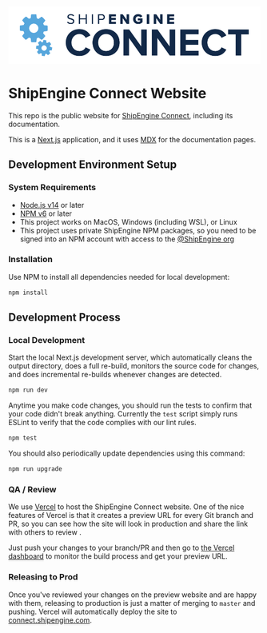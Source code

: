 ![ShipEngine Connect](public/img/logos/shipengine-connect-logo.png)

ShipEngine Connect Website
==============================================

This repo is the public website for [ShipEngine Connect](https://connect.shipengine.com/), including its documentation.

This is a [Next.js](https://nextjs.org/) application, and it uses [MDX](https://github.com/mdx-js/mdx) for the documentation pages.



Development Environment Setup
--------------------------------

### System Requirements
- [Node.js v14](https://nodejs.org/) or later
- [NPM v6](https://docs.npmjs.com/about-npm-versions) or later
- This project works on MacOS, Windows (including WSL), or Linux
- This project uses private ShipEngine NPM packages, so you need to be signed into an NPM account with access to the [@ShipEngine org](https://www.npmjs.com/settings/shipengine/packages)

### Installation
Use NPM to install all dependencies needed for local development:

```bash
npm install
```


Development Process
-------------------------------------

### Local Development
Start the local Next.js development server, which automatically cleans the output directory, does a full re-build, monitors the source code for changes, and does incremental re-builds whenever changes are detected.

```bash
npm run dev
```

Anytime you make code changes, you should run the tests to confirm that your code didn't break anything. Currently the `test` script simply runs ESLint to verify that the code complies with our lint rules.

```bash
npm test
```

You should also periodically update dependencies using this command:

```bash
npm run upgrade
```


### QA / Review
We use [Vercel](https://vercel.com/) to host the ShipEngine Connect website. One of the nice features of Vercel is that it creates a preview URL for every Git branch and PR, so you can see how the site will look in production and share the link with others to review .

Just push your changes to your branch/PR and then go to [the Vercel dashboard](https://vercel.com/shipengine) to monitor the build process and get your preview URL.


### Releasing to Prod
Once you've reviewed your changes on the preview website and are happy with them, releasing to production is just a matter of merging to `master` and pushing.  Vercel will automatically deploy the site to [connect.shipengine.com](https://connect.shipengine.com).
